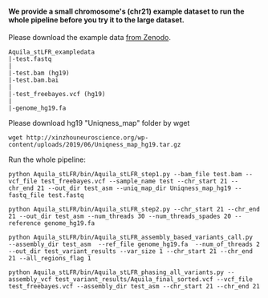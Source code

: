 #### We provide a small chromosome's (**chr21**) example dataset to run the whole pipeline before you try it to the large dataset. 

Please download the example data <a href="https://zenodo.org/record/5032380">from Zenodo</a>.
```
Aquila_stLFR_exampledata
|-test.fastq
|
|-test.bam (hg19)
|-test.bam.bai
|
|-test_freebayes.vcf (hg19)
|
|-genome_hg19.fa         
```

Please download hg19 "Uniqness_map" folder by wget 
```
wget http://xinzhouneuroscience.org/wp-content/uploads/2019/06/Uniqness_map_hg19.tar.gz 
```

Run the whole pipeline:
```
python Aquila_stLFR/bin/Aquila_stLFR_step1.py --bam_file test.bam --vcf_file test_freebayes.vcf --sample_name test --chr_start 21 --chr_end 21 --out_dir test_asm --uniq_map_dir Uniqness_map_hg19 --fastq_file test.fastq

python Aquila_stLFR/bin/Aquila_stLFR_step2.py --chr_start 21 --chr_end 21 --out_dir test_asm --num_threads 30 --num_threads_spades 20 --reference genome_hg19.fa

python Aquila_stLFR/bin/Aquila_stLFR_assembly_based_variants_call.py  --assembly_dir test_asm  --ref_file genome_hg19.fa  --num_of_threads 2 --out_dir test_variant_results --var_size 1 --chr_start 21 --chr_end 21 --all_regions_flag 1

python Aquila_stLFR/bin/Aquila_stLFR_phasing_all_variants.py --assembly_vcf test_variant_results/Aquila_final_sorted.vcf --vcf_file test_freebayes.vcf --assembly_dir test_asm --chr_start 21 --chr_end 21

```
